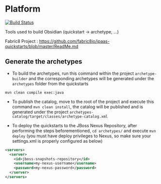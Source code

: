 # Platform
[![Build Status](https://travis-ci.org/obsidian-toaster/platform.svg?branch=master)](https://travis-ci.org/obsidian-toaster/platform)

Tools used to build Obsidian (quickstart -> archetype, ...)

Fabric8 Project : https://github.com/fabric8io/ipaas-quickstarts/blob/master/ReadMe.md

## Generate the archetypes

* To build the archetypes, run this command within the project `archetype-builder` and the corresponding archetypes will be generated under the `archetypes` folder from the quickstarts

```
mvn clean compile exec:java
```

* To publish the catalog, move to the root of the project and execute this command `mvn clean install`, the catalog will be published and is generated under the project `archetypes-catalog/target/classes/archetype-catalog.xml`

* To deploy the quickstarts to the JBoss Nexus Repository, after performing the steps beforementioned, `cd archetypes/` and execute `mvn deploy` (you must have deploy privileges to Nexus, so make sure your settings.xml is properly configured as below)
````xml 
<servers>
  <server>
    <id>jboss-snapshots-repository</id>
    <username>my-nexus-username</username>
    <password>my-nexus-password</password>
  </server>
</servers>
````
